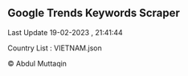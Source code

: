 

## Google Trends Keywords Scraper 
 
Last Update 19-02-2023 , 21:41:44

Country List :
VIETNAM.json



© Abdul Muttaqin 
